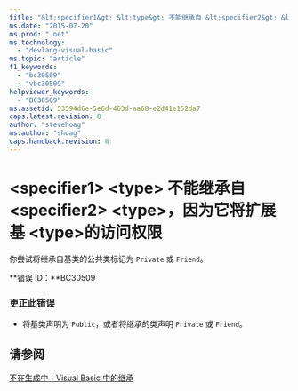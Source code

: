 ```yaml
---
title: "&lt;specifier1&gt; &lt;type&gt; 不能继承自 &lt;specifier2&gt; &lt;type&gt;，因为它将扩展基 &lt;type&gt;的访问权限 | Microsoft Docs"
ms.date: "2015-07-20"
ms.prod: ".net"
ms.technology: 
  - "devlang-visual-basic"
ms.topic: "article"
f1_keywords: 
  - "bc30509"
  - "vbc30509"
helpviewer_keywords: 
  - "BC30509"
ms.assetid: 53594d6e-5e6d-463d-aa68-e2d41e152da7
caps.latest.revision: 8
author: "stevehoag"
ms.author: "shoag"
caps.handback.revision: 8
---
```

# &lt;specifier1&gt; &lt;type&gt; 不能继承自 &lt;specifier2&gt; &lt;type&gt;，因为它将扩展基 &lt;type&gt;的访问权限
你尝试将继承自基类的公共类标记为 `Private` 或 `Friend`。  
  
 **错误 ID：**BC30509  
  
### 更正此错误  
  
-   将基类声明为 `Public`，或者将继承的类声明 `Private` 或 `Friend`。  
  
## 请参阅  
 [不在生成中：Visual Basic 中的继承](http://msdn.microsoft.com/zh-cn/e5e6e240-ed31-4657-820c-079b7c79313c)